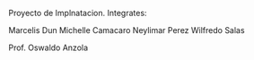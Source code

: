Proyecto de Implnatacion.
Integrates:

Marcelis Dun
Michelle Camacaro
Neylimar Perez
Wilfredo Salas

Prof. Oswaldo Anzola
